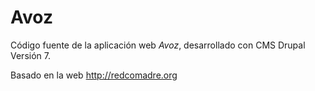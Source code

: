 # Avoz

Código fuente de la aplicación web _Avoz_, desarrollado con CMS Drupal Versión 7.

Basado en la web <http://redcomadre.org>
